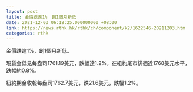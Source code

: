 ```yaml
---
layout: post
title: 金價跌逾1%　創1個月新低
date: 2021-12-03 06:18:25.000000000 +08:00
link: https://news.rthk.hk/rthk/ch/component/k2/1622546-20211203.htm
categories: rthk
---
```


金價跌逾1%，創1個月新低。

現貨金低見每盎司1761.19美元，跌幅達1.2%，在紐約尾市徘徊近1768美元水平，跌幅約0.8%。

紐約期金收報每盎司1762.7美元，跌21.6美元，跌幅1.2%。
